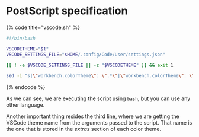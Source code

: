 # PostScript specification

{% code title="vscode.sh" %}
```bash
#!/bin/bash

VSCODETHEME="$1"
VSCODE_SETTINGS_FILE="$HOME/.config/Code/User/settings.json"

[[ ! -e $VSCODE_SETTINGS_FILE || -z "$VSCODETHEME" ]] && exit 1

sed -i "s|\"workbench.colorTheme\": \".*\"|\"workbench.colorTheme\": \"$VSCODETHEME\"|" $VSCODE_SETTINGS_FILE
```
{% endcode %}

As we can see, we are executing the script using `bash`, but you can use any other language.

Another important thing resides the third line, where we are getting the VSCode theme name from the arguments passed to the script. That name is the one that is stored in the _extras_ section of each color theme.
